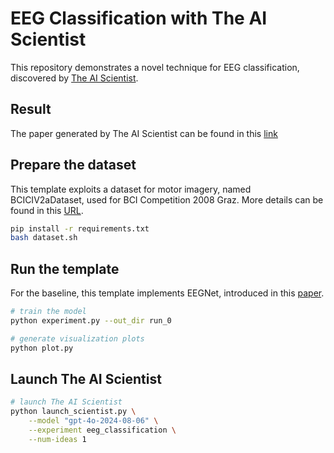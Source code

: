 # EEG Classification with The AI Scientist

This repository demonstrates a novel technique for EEG classification, discovered by [The AI Scientist](https://github.com/SakanaAI/AI-Scientist). 

## Result

The paper generated by The AI Scientist can be found in this [link](https://drive.google.com/file/d/1Uov-TPKi9T-u-VcHyJgoRCDNr1_IgXvO/view?usp=sharing)

## Prepare the dataset

This template exploits a dataset for motor imagery, named BCICIV2aDataset, used for BCI Competition 2008 Graz.
More details can be found in this [URL](https://torcheeg.readthedocs.io/en/latest/generated/torcheeg.datasets.BCICIV2aDataset.html).

```bash
pip install -r requirements.txt
bash dataset.sh
```

## Run the template

For the baseline, this template implements EEGNet, introduced in this [paper](https://arxiv.org/abs/1611.08024).

```bash
# train the model
python experiment.py --out_dir run_0

# generate visualization plots
python plot.py
```

## Launch The AI Scientist

```bash
# launch The AI Scientist
python launch_scientist.py \
    --model "gpt-4o-2024-08-06" \
    --experiment eeg_classification \
    --num-ideas 1
```